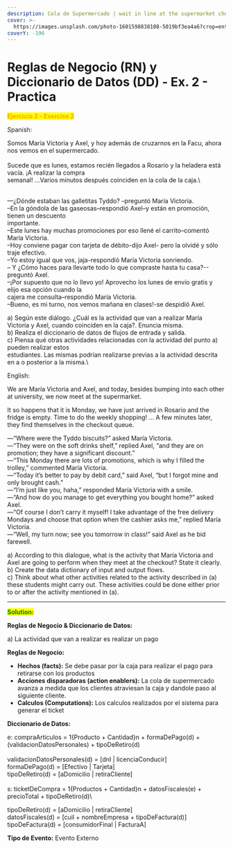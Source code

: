 ```yaml
---
description: Cola de Supermercado | wait in line at the supermarket checkout
cover: >-
  https://images.unsplash.com/photo-1601598838108-5019bf3ea4a6?crop=entropy&cs=srgb&fm=jpg&ixid=M3wxOTcwMjR8MHwxfHNlYXJjaHwyfHxzdXBlcm1hcmtldCUyMGxpbmV8ZW58MHx8fHwxNzQ0Mjk4MjQ4fDA&ixlib=rb-4.0.3&q=85
coverY: -196
---
```


# Reglas de Negocio (RN) y Diccionario de Datos (DD) - Ex. 2 - Practica

<mark style="color:orange;">**Ejercicio 2 - Exercise 2**</mark>

Spanish:

Somos María Victoria y Axel, y hoy además de cruzarnos en la Facu, ahora nos vemos en el supermercado.&#x20;\
\
Sucede que es lunes, estamos recién llegados a Rosario y la heladera está vacía. ¡A realizar la compra\
semanal! ...Varios minutos después coinciden en la cola de la caja.\
\
—¿Dónde estaban las galletitas Tyddo? –preguntó María Victoria.\
–En la góndola de las gaseosas–respondió Axel–y están en promoción, tienen un descuento\
importante.\
–Este lunes hay muchas promociones por eso llené el carrito–comentó María Victoria.\
–Hoy conviene pagar con tarjeta de débito-dijo Axel- pero la olvidé y sólo traje efectivo.\
–Yo estoy igual que vos, jaja-respondió María Victoria sonriendo.\
– Y ¿Cómo haces para llevarte todo lo que compraste hasta tu casa?--preguntó Axel.\
–¡Por supuesto que no lo llevo yo! Aprovecho los lunes de envío gratis y elijo esa opción cuando la\
cajera me consulta–respondió María Victoria.\
–Bueno, es mi turno, nos vemos mañana en clases!-se despidió Axel.

a) Según este diálogo. ¿Cuál es la actividad que van a realizar María Victoria y Axel, cuando coinciden en la&#x20;caja?. Enuncia misma.\
b) Realiza el diccionario de datos de flujos de entrada y salida.\
c) Piensa qué otras actividades relacionadas con la actividad del punto a) pueden realizar estos\
estudiantes. Las mismas podrían realizarse previas a la actividad descrita en a o posterior a la misma.\


English:

We are María Victoria and Axel, and today, besides bumping into each other at university, we now meet at the supermarket.

It so happens that it is Monday, we have just arrived in Rosario and the fridge is empty. Time to do the weekly shopping! … A few minutes later, they find themselves in the checkout queue.

—“Where were the Tyddo biscuits?” asked María Victoria.\
—“They were on the soft drinks shelf,” replied Axel, “and they are on promotion; they have a significant discount.”\
—“This Monday there are lots of promotions, which is why I filled the trolley,” commented María Victoria.\
—“Today it’s better to pay by debit card,” said Axel, “but I forgot mine and only brought cash.”\
—“I’m just like you, haha,” responded María Victoria with a smile.\
—“And how do you manage to get everything you bought home?” asked Axel.\
—“Of course I don’t carry it myself! I take advantage of the free delivery Mondays and choose that option when the cashier asks me,” replied María Victoria.\
—“Well, my turn now; see you tomorrow in class!” said Axel as he bid farewell.

a) According to this dialogue, what is the activity that María Victoria and Axel are going to perform when they meet at the checkout? State it clearly.\
b) Create the data dictionary of input and output flows.\
c) Think about what other activities related to the activity described in (a) these students might carry out. These activities could be done either prior to or after the activity mentioned in (a).

***

<mark style="color:green;">**Solution:**</mark>

**Reglas de Negocio & Diccionario de Datos:**

a) La actividad que van a realizar es realizar un pago&#x20;

**Reglas de Negocio:**

* **Hechos (facts):** Se debe pasar por la caja para realizar el pago para retirarse con los productos
* **Acciones disparadoras (action enablers):** La cola de supermercado avanza a medida que los clientes atraviesan la caja y dandole paso al siguiente cliente. &#x20;
* **Calculos (Computations):** Los calculos realizados por el sistema para generar el ticket

**Diccionario de Datos:**

e: compraArticulos = 1{Producto + Cantidad}n + formaDePago(d) + (validacionDatosPersonales) + tipoDeRetiro(d)\
\
validacionDatosPersonales(d) = \[dnI | licenciaConducir]\
formaDePago(d) = \[Efectivo | Tarjeta] \
tipoDeRetiro(d) = \[aDomicilio | retiraCliente]\
\
s: ticketDeCompra = 1{Productos + Cantidad}n + datosFiscales(e) + precioTotal + tipoDeRetiro(d)\


tipoDeRetiro(d) = \[aDomicilio | retiraCliente] \
datosFiscales(d) = \[cuil + nombreEmpresa + tipoDeFactura(d)]\
tipoDeFactura(d) = \[consumidorFinal | FacturaA] &#x20;

**Tipo de Evento:** Evento Externo
